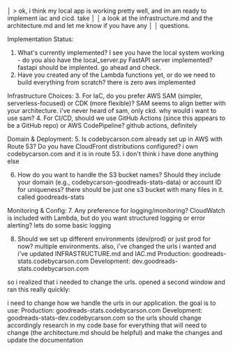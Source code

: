 │ > ok, i think my local app is working pretty well, and im am ready to implement iac and cicd. take  │
│   a look at the infrastructure.md and the architecture.md and let me know if you have any           │
│   questions.  


  Implementation Status:
  1. What's currently implemented? I see you have the local system working - do you also have the
  local_server.py FastAPI server implemented?
fastapi should be implented. go ahead and check.
  2. Have you created any of the Lambda functions yet, or do we need to build everything from
  scratch?
there is zero aws implemented

  Infrastructure Choices:
  3. For IaC, do you prefer AWS SAM (simpler, serverless-focused) or CDK (more flexible)? SAM
  seems to align better with your architecture.
i've never heard of sam, only ckd. why would i want to use sam?
  4. For CI/CD, should we use GitHub Actions (since this appears to be a GitHub repo) or AWS
  CodePipeline?
github actions, definitely

  Domain & Deployment:
  5. Is codebycarson.com already set up in AWS with Route 53? Do you have CloudFront distributions
   configured?
i own codebycarson.com and it is in route 53. i don't think i have done anything else

  6. How do you want to handle the S3 bucket names? Should they include your domain (e.g.,
  codebycarson-goodreads-stats-data) or account ID for uniqueness?
there should be just one s3 bucket with many files in it. called goodreads-stats

  Monitoring & Config:
  7. Any preference for logging/monitoring? CloudWatch is included with Lambda, but do you want
  structured logging or error alerting?
lets do some basic logging 

  8. Should we set up different environments (dev/prod) or just prod for now?
multiple environments.
also, i've changed the urls i wanted and i've updated INFRASTRUCTURE.md and IAC.md
Production: goodreads-stats.codebycarson.com
Development: dev.goodreads-stats.codebycarson.com


so i realized that i needed to change the urls. opened a second window and ran this really quickly:

i need to change how we handle the urls in our application. the goal is to use:
Production: goodreads-stats.codebycarson.com
Development: goodreads-stats-dev.codebycarson.com
so the urls should change accordingly
research in my code base for everything that will need to change (the architecture.md should be helpful) and make the changes and update the documentation